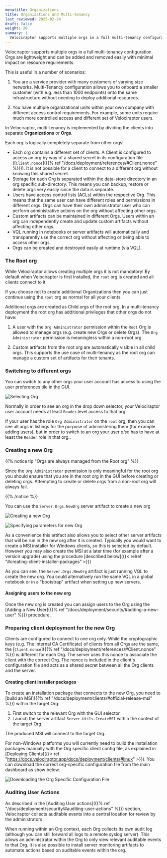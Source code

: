 ```yaml
---
menutitle: Organizations
title: Organizations and Multi-tenancy
last_reviewed: 2025-02-24
draft: false
weight: 20
summary: |
  Velociraptor supports multiple orgs in a full multi-tenancy configuration.
---
```


Velociraptor supports multiple orgs in a full multi-tenancy
configuration. Orgs are lightweight and can be added and removed
easily with minimal impact on resource requirements.

This is useful in a number of scenarios:

1. You are a service provider with many customers of varying size
   networks. Multi-Tenancy configuration allows you to onboard a
   smaller customer (with e.g. less than 1000 endpoints) onto the same
   infrastructure without needing to deploy additional resources.

2. You have multiple organizational units within your own company with
   different access control requirements. For example, some units
   require much more controlled access and different set of
   Velociraptor users.

In Velociraptor, multi-tenancy is implemented by dividing the clients into
separate **Organizations** or **Orgs**.

Each org is logically completely separate from other orgs:

* Each org contains a different set of clients. A Client is configured
  to access an org by way of a shared secret in its configuration file
  ([`Client.nonce`]({{% ref "/docs/deployment/references/#Client.nonce" %}})).
  It is not possible for a client to connect to a different org
  without knowing this shared secret.
* Storage for each Org is separated within the data-store directory in
  an org specific sub-directory. This means you can backup, restore or
  delete orgs very easily since the data is separate.
* Users have access control lists (ACLs) within the respective
  Org. This means that the same user can have different roles and
  permissions in different orgs. Orgs can have their own administrator
  user who can perform administrative actions on the org without
  affecting other orgs.
* Custom artifacts can be maintained in different Orgs. Users within
  an org can independently create and update custom artifacts without
  affecting other orgs.
* VQL running in notebooks or server artifacts will automatically and
  transparently use the correct org without affecting or being able to
  access other orgs.
* Orgs can be created and destroyed easily at runtime (via VQL).

### The Root org

While Velociraptor allows creating multiple orgs it is not mandatory!
By default when Velociraptor is first installed, the `root` org is
created and all clients connect to it.

If you choose not to create additional Organizations then you can just
continue using the `root` org as normal for all your clients.

Additional orgs are created as Child orgs of the root org. In a
multi-tenancy deployment the root org has additional privileges that
other orgs do not have:

1. A user with the `Org Administrator` permission within the `Root`
   Org is allowed to manage orgs (e.g. create new Orgs or delete
   Orgs). The `Org Administrator` permission is meaningless within a
   non-root org.

2. Custom artifacts from the root org are automatically visible in all
   child orgs. This supports the use case of multi-tenancy as the root
   org can manage a custom set of artifacts for their tenants.

###  Switching to different orgs

You can switch to any other orgs your user account has access to using the
user preferences tile in the GUI.

![Selecting Org](selecting_orgs.svg)

Normally in order to see an org in the drop down selector, your
Velociraptor user account needs at least `Reader` level access to that
org.

If your user has the role `Org Administrator` on the `root` org, then you can
see all orgs in listings for the purpose of administering them (for example
adding users), but in order to switch to an org your user _also_ has to have at
least the `Reader` role in that org..

### Creating a new Org

{{% notice tip "Orgs are always managed from the Root org" %}}

Since the `Org Administrator` permission is only meaningful for the
root org you should ensure that you are in the root org in the GUI before
creating or deleting orgs. Attempting to create or delete orgs from a non-root
org will always fail.

{{% /notice %}}

You can use the `Server.Orgs.NewOrg` server artifact to create a new org

![Creating a new Org](new_org_1.svg)

![Specifying parameters for new Org](new_org_2.png)

As a convenience this artifact also allows you to select other server artifacts
that will be run in the new org after it is created. Typically you would want to
create a MSI installer for Windows clients, so this is selected by default.
However you may also create the MSI at a later time (for example after a version
upgrade) using the procedure [described below]({{< relref "#creating-client-installer-packages" >}})

As you can see, the `Server.Orgs.NewOrg` artifact is just running VQL to create
the new org. You could alternatively run the same VQL in a global notebook or in
a "bootstrap" artifact when setting up new servers.

#### Assigning users to the new org

Once the new org is created you can assign users to the Org using the
[Adding a New User]({{% ref
"/docs/deployment/security/#adding-a-new-user" %}}) procedure.

### Preparing client deployment for the new Org

Clients are configured to connect to one org only. While the
cryptographic keys (e.g. The internal CA Certificate) of clients from
all Orgs are the same, the [`Client.nonce`]({{% ref
"/docs/deployment/references/#Client.nonce" %}}) is different for each
Org. The server uses this nonce to associate the client with the correct
Org. The nonce is included in the client's configuration file and acts
as a shared secret between all the Org clients and the server.

#### Creating client installer packages

To create an installation package that connects to the new Org, you
need to [build an MSI]({{% ref "/docs/deployment/clients/#official-release-msi" %}})
within the target Org:

1. First switch to the relevant Org with the GUI selector
2. Launch the server artifact `Server.Utils.CreateMSI` within the context of the target Org.

The produced MSI will connect to the target Org.

For non-Windows platforms you will currently need to build the
installation packages manually with the Org specific client config
file, as explained in
[Deploying Clients]({{< ref "https://docs.velociraptor.app/docs/deployment/clients/#linux" >}}).
You can download the correct org-specific configuration file
from the main dashboard as show below.

![Downloading the Org Specific Configuration File](downloading_org_config.svg)


### Auditing User Actions

As described in the [Auditing User actions]({{% ref
"/docs/deployment/security/#auditing-user-actions" %}}) section,
Velociraptor collects auditable events into a central location for
review by the administrators.

When running within an Org context, each Org collects its own audit
log (although you can still forward all logs to a remote syslog
server). This allows an administrator within the Org to only view
relevant auditable events to that Org. It is also possible to install
server monitoring artifacts to automate actions based on auditable
events within the org.
